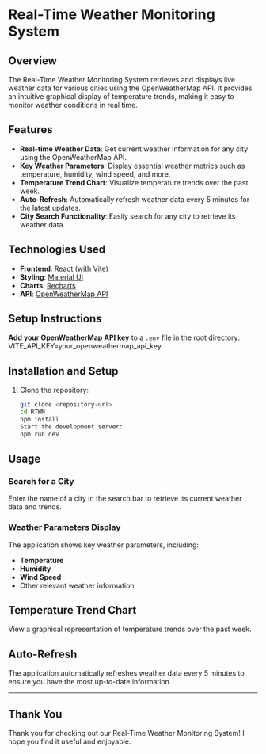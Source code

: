 # Real-Time Weather Monitoring System

## Overview
The Real-Time Weather Monitoring System retrieves and displays live weather data for various cities using the OpenWeatherMap API. It provides an intuitive graphical display of temperature trends, making it easy to monitor weather conditions in real time.

## Features
- **Real-time Weather Data**: Get current weather information for any city using the OpenWeatherMap API.
- **Key Weather Parameters**: Display essential weather metrics such as temperature, humidity, wind speed, and more.
- **Temperature Trend Chart**: Visualize temperature trends over the past week.
- **Auto-Refresh**: Automatically refresh weather data every 5 minutes for the latest updates.
- **City Search Functionality**: Easily search for any city to retrieve its weather data.

## Technologies Used
- **Frontend**: React (with [Vite](https://vitejs.dev/))
- **Styling**: [Material UI](https://mui.com/)
- **Charts**: [Recharts](https://recharts.org/)
- **API**: [OpenWeatherMap API](https://openweathermap.org/api)


## Setup Instructions

**Add your OpenWeatherMap API key** to a `.env` file in the root directory:
VITE_API_KEY=your_openweathermap_api_key

## Installation and Setup

1. Clone the repository:
   ```bash
   git clone <repository-url>
   cd RTWM
   npm install
   Start the development server:
   npm run dev

## Usage

### Search for a City
Enter the name of a city in the search bar to retrieve its current weather data and trends.

### Weather Parameters Display
The application shows key weather parameters, including:
- **Temperature**
- **Humidity**
- **Wind Speed**
- Other relevant weather information

## Temperature Trend Chart
View a graphical representation of temperature trends over the past week.

## Auto-Refresh
The application automatically refreshes weather data every 5 minutes to ensure you have the most up-to-date information.

---

## Thank You
Thank you for checking out our Real-Time Weather Monitoring System! I hope you find it useful and enjoyable.
